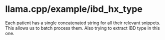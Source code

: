 # llama.cpp/example/ibd_hx_type

Each patient has a single concatenated string for all their relevant snippets. This allows us to batch process them.
Also trying to extract IBD type in this one.
